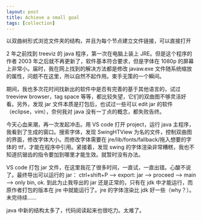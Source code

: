 ```yaml
---
layout: post
title: Achieve a small goal
tags: [collection]
---
```


以双曲树形式浏览文件夹的结构，并且为每个节点建立文件链接，可以直接打开

2 年之前找到 treeviz 的 java 程序，第一次在电脑上装上 JRE。但是这个程序的作者 2003 年之后就不再更新了，软件基本符合要求，但是字体在 1080p 的屏幕上非常小。届时，我在网上找到的解决方法都是修改 javaw.exe 文件随系统缩放的属性，问题不在这里，所以自然不起作用。束手无策的一个瞬间。

期间，我也多次花时间找新出的软件中是否有完善的基于其他语言的，试过 treeview browser，tag space 等等，都比较失望，它们的双曲图不够灵活好看。另外，发现 jar 文件本质是打包后，也试过一些可以 edit jar 的软件（eclipse，vim），奈何我对 java 没有一丁点的概念，都失败告终。

今天心血来潮，再一次发起冲击。用 VS code 打开 project，运行 java 主程序，我看到了生成的窗口。搜索字体，发现 SwingHTView 为名的文件，控制双曲图的界面，修改字体大小。而修改字体需要在 jre/lib/fonts/fallback/拖入想要的字体的 ttf，才能在程序中引用。紧接着，发现 swing 的字体渲染非常糟糕，我也不知道抗锯齿的指令要加到哪里才能生效。就暂时没有办法。

VS code 打包 jar 文件，在这里我花了很多时间，一直试，一直出错。心酸不说了。最终导出可以运行的 jar： ctrl+shift+P ——> export: jar ——> proceed ——> main ——> only bin, ok. 到此为止我导出的 jar 还是正常的，只有在 jdk 中才能运行，而原作者打包的版本在 jre 中就能运行了。jre 的字体渲染比 jdk 好一些（why？）。未完待续……

java 中新的结构太多了，代码阅读起来也很吃力。太难了。